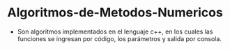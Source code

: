 # Algoritmos-de-Metodos-Numericos
- Son algoritmos implementados en el lenguaje c++, en los cuales las funciones se ingresan por código, los parámetros y salida por consola.
